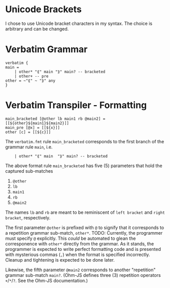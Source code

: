# Unicode Brackets
I chose to use Unicode bracket characters in my syntax.  The choice is arbitrary and can be changed.

# Verbatim Grammar
```
verbatim {
main =
    | other* "⟪" main "⟫" main? -- bracketed
    | other+ -- pre
other = ~"⟪" ~ "⟫" any
}
```
# Verbatim Transpiler - Formatting
```
main_bracketed [@other lb main1 rb @main2] = [[${other}${main1}${main2}]]
main_pre [@x] = [[${x}]]
other [c] = [[${c}]]
```

The `verbatim.fmt` rule `main_bracketed` corresponds to the first branch of the grammar rule `main`, i.e.
```
    | other* "⟪" main  "⟫" main? -- bracketed
```

The above format rule `main_bracketed` has five (5) parameters that hold the captured sub-matches
1. `@other`
2. `lb`
3. `main1`
4. `rb`
5. `@main2`

The names `lb` and `rb` are meant to be reminiscent of `left bracket` and `right bracket`, respectively.

The first parameter `@other` is prefixed with `@` to signify that it corresponds to a repetition grammar sub-match, `other*`. TODO: Currently, the programmer must specify `@` explicitly.  This *could* be automated to glean the corresponence with `other*` directly from the grammar.  As it stands, the programmer is expected to write perfect formatting code and is presented with mysterious commas (`,`) when the format is specified incorrectly.  Cleanup and tightening is expected to be done later.

Likewise, the fifth parameter `@main2` corresponds to another "repetition" grammar sub-match `main?`.  (Ohm-JS defines three (3) repetition operators `+`/`*`/`?`.  See the Ohm-JS documentation.)

